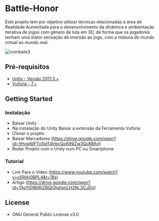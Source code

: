 # Battle-Honor

Este projeto tem por objetivo utilizar técnicas relacionadas a área de Realidade Aumentada para o desenvolvimento da dinâmica e ambientação iterativa de jogos com gênero de luta em 3D, de forma que os jogadores tenham uma maior sensação de imersão ao jogo, com a mistura do mundo virtual ao mundo real.

<img src="https://preview.ibb.co/iyJFkc/combate3.png" alt="combate3" border="0" style="text-align:center;">

## Pré-requisitos

* [Unity - Versão 2017.3.+](https://store.unity.com/pt/download?ref=personal)
* [Vuforia - 7.+](https://developer.vuforia.com/downloads/sdk)

## Getting Started


### Instalação

* Baixar Unity 
* Na instalação do Unity Baixar a extensão da Ferramenta Vuforia
* Clonar o projeto 
* Baixar Marcadores (https://drive.google.com/open?id=1HvwNIFTxSjeT4trbcQoKlNIZw3QuNMvl)
* Rodar Projeto com o Unity num PC ou Smartphone

### Tutorial

* Link Para o Vídeo (https://www.youtube.com/watch?v=x5RIAj0BPL4&t=18s)
* Artigo (https://drive.google.com/open?id=13gYiDtBil6iZBQtOjuhsnLH2Nj_5CJDo)


## License

* GNU General Public License v3.0
